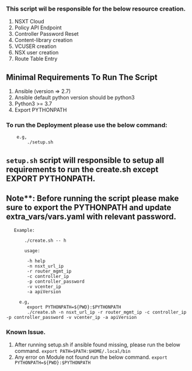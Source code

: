 ### This script wil be responsible for the below resource creation.

  1. NSXT Cloud
  2. Policy API Endpoint
  3. Controller Password Reset
  4. Content-library creation
  5. VCUSER creation
  6. NSX user creation
  7. Route Table Entry

## Minimal Requirements To Run The Script
   1. Ansible (version => 2.7)
   2. Ansible default python version should be python3
   3. Python3 >= 3.7
   4. Export PYTHONPATH

### To run the Deployment please use the below command:
```
    e.g,
        ./setup.sh
``` 
   ## `setup.sh` script will responsible to setup all requirements to run the create.sh except EXPORT PYTHONPATH.

## Note**: Before running the script please make sure to export the PYTHONPATH and update extra_vars/vars.yaml with relevant password.
```
   Example:

       ./create.sh -- h
        
       usage:
    
        -h help
        -n nsxt_url_ip
        -r router_mgmt_ip
        -c controller_ip
        -p controller_password
        -v vcenter_ip
        -a apiVersion
    
     e.g,
        export PYTHONPATH=${PWD}:$PYTHONPATH 
        ./create.sh -n nsxt_url_ip -r router_mgmt_ip -c controller_ip -p controller_password -v vcenter_ip -a apiVersion
```

### Known Issue.

   1. After running setup.sh if ansible found missing, please run the below command.
       `export PATH=$PATH:$HOME/.local/bin`
   2. Any error on Module not found run the below command.
       `export PYTHONPATH=${PWD}:$PYTHONPATH`
